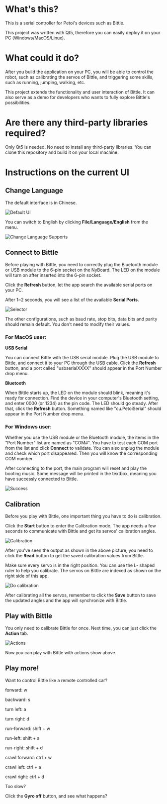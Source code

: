 # What's this?

This is a serial controller for Petoi's devices such as Bittle. 

This project was written with Qt5, therefore you can easily deploy it on your PC (Windows/MacOS/Linux).

# What could it do?

After you build the application on your PC, you will be able to control the robot, such as calibrating the servos of Bittle, and triggering some skills, such as running, jumping, walking, etc.

This project extends the functionality and user interaction of Bittle. It can also serve as a demo for developers who wants to fully explore Bittle's possibilities. 

# Are there any third-party libraries required?

Only Qt5 is needed. No need to install any third-party libraries. You can clone this repository and build it on your local machine.

# Instructions on the current UI

## Change Language

The default interface is in Chinese.

![Default UI](./res/DefaultSerialConnection.png)

You can switch to English by clicking **File/Language/English** from the menu.

![Change Language Supports](./res/ChangeLanguageSupports.png)

## Connect to Bittle

Before playing with Bittle, you need to correctly plug the Bluetooth module or USB module to the 6-pin socket on the NyBoard. The LED on the module will turn on after inserted into the 6-pin socket. 

Click the **Refresh** button, let the app search the available serial ports on your PC.

After 1~2 seconds, you will see a list of the available **Serial Ports**.

![Selector](./res/Selector.png)

The other configurations, such as baud rate, stop bits, data bits and parity should remain default. You don't need to modify their values. 

### **For MacOS user:**

**USB Serial**

You can connect Bittle with the USB serial module. Plug the USB module to Bittle, and connect it to your PC through the USB cable. Click the **Refresh** button,  and a port called "usbserialXXXX" should appear in the Port Number drop menu.

**Bluetooth**

When Bittle starts up, the LED on the module should blink, meaning it's ready for connection. Find the device in your computer's Bluetooth setting, and enter 0000 (or 1234) as the pin code. The LED should go steady. After that, click the **Refresh** button. Something named like "cu.PetoiSerial" should appear in the  Port Number drop menu.

### **For Windows user:**

Whether you use the USB module or the Bluetooth module, the items in the "Port Number" list are named as "COM#". You have to test each COM port from the list and click **Connect** to validate. You can also unplug the module and check which port disappeared. Then you will know the corresponding COM number. 

After connecting to the port, the main program will reset and play the booting music. Some message will be printed in the textbox, meaning you have successly connected to Bittle.

![Success](./res/SuccessConnect.png)

## Calibration

Before you play with Bittle, one important thing you have to do is calibration.

Click the **Start** button to enter the Calibration mode. The app needs a few seconds to communicate with Bittle and get its servos' calibration angles.

![Calibration](./res/Calibration.png)

After you've seen the output as shown in the above picture, you need to click the **Read** button to get the saved calibration values from Bittle.

Make sure every servo is in the right position. You can use the L- shaped ruler to help you calibrate. The servos on Bittle are indexed as shown on the right side of this app.

![Do calibration](./res/DoCalibration.png)

After calibrating all the servos, remember to click the **Save** button to save the updated angles and the app will synchronize with Bittle.

## Play with Bittle

You only need to calibrate Bittle for once. Next time, you can just click the **Action** tab.

![Actions](./res/Actions.png)

Now you can play with Bittle with actions show above.


## Play more!

Want to control Bittle like a remote controlled car?

forward: w

backward: s

turn left: a

turn right: d

run-forward: shift + w

run-left: shift + a

run-right: shift + d

crawl forward: ctrl + w

crawl left: ctrl + a

crawl right: ctrl + d

Too slow?

Click the **Gyro off** button, and see what happens? 
